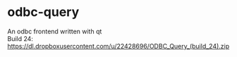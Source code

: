 odbc-query
==========

An odbc frontend written with qt<br>
Build 24: https://dl.dropboxusercontent.com/u/22428696/ODBC_Query_(build_24).zip